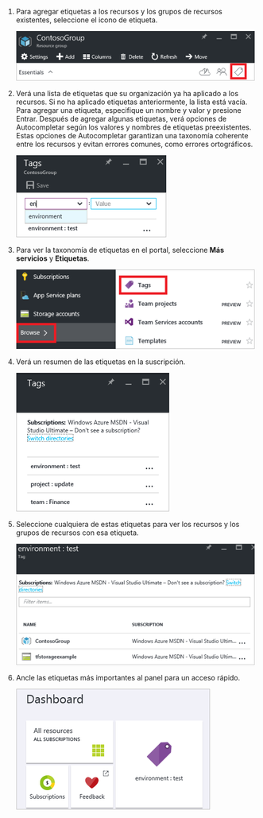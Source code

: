 1. Para agregar etiquetas a los recursos y los grupos de recursos existentes, seleccione el icono de etiqueta.
   
     ![Parte de etiquetas en hojas de recursos y grupos de recursos](./media/resource-manager-tag-resources/select-tag-icon.png)
2. Verá una lista de etiquetas que su organización ya ha aplicado a los recursos. Si no ha aplicado etiquetas anteriormente, la lista está vacía. Para agregar una etiqueta, especifique un nombre y valor y presione Entrar. Después de agregar algunas etiquetas, verá opciones de Autocompletar según los valores y nombres de etiquetas preexistentes. Estas opciones de Autocompletar garantizan una taxonomía coherente entre los recursos y evitan errores comunes, como errores ortográficos.
   
     ![Recursos de etiqueta con pares de nombre/valor](./media/resource-manager-tag-resources/tag-resources.png)
3. Para ver la taxonomía de etiquetas en el portal, seleccione **Más servicios** y **Etiquetas**.
   
     ![Buscar etiquetas mediante el centro de exploración](./media/resource-manager-tag-resources/browse-tags.png)
4. Verá un resumen de las etiquetas en la suscripción.
   
     ![Mostrar todas las etiquetas](./media/resource-manager-tag-resources/tag-taxonomy.png)
5. Seleccione cualquiera de estas etiquetas para ver los recursos y los grupos de recursos con esa etiqueta.
   
     ![Mostrar recursos etiquetados](./media/resource-manager-tag-resources/show-tagged-resources.png)
6. Ancle las etiquetas más importantes al panel para un acceso rápido.
   
     ![Anclar etiquetas al Panel de inicio](./media/resource-manager-tag-resources/show-pinned-tag.png)

<!---HONumber=AcomDC_0824_2016-->